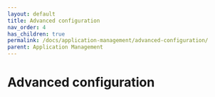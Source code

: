 ```yaml
---
layout: default
title: Advanced configuration
nav_order: 4
has_children: true
permalink: /docs/application-management/advanced-configuration/
parent: Application Management
---
```


# Advanced configuration
